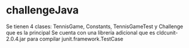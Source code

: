 # challengeJava
Se tienen 4 clases: TennisGame, Constants, TennisGameTest y Challenge que es la principal
Se cuenta con una librería adicional que es cldcunit-2.0.4.jar para compilar junit.framework.TestCase